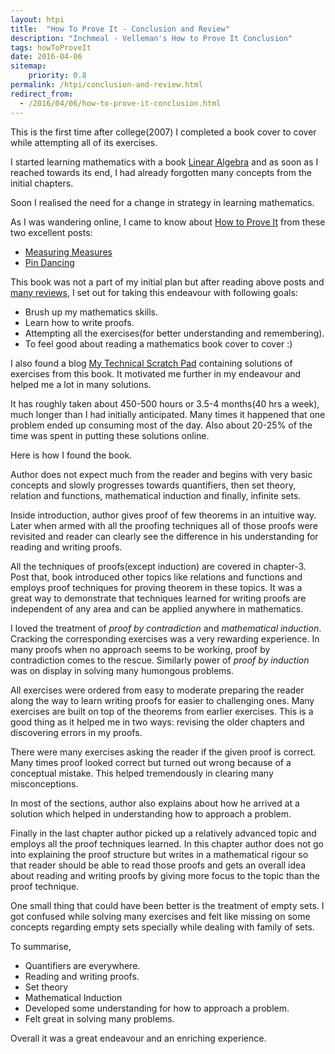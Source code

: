 ```yaml
---
layout: htpi
title:  "How To Prove It - Conclusion and Review"
description: "Inchmeal - Velleman's How to Prove It Conclusion"
tags: howToProveIt
date: 2016-04-06
sitemap:
    priority: 0.8
permalink: /htpi/conclusion-and-review.html
redirect_from:
  - /2016/04/06/how-to-prove-it-conclusion.html    
---
```


This is the first time after college(2007) I completed a book cover to cover while attempting all of its exercises.
            
I started learning mathematics with a book [Linear Algebra][linear_algebra] and as soon  as I reached towards its end, I had already 
forgotten many concepts from the initial chapters. 

Soon I realised the need for a change in strategy in learning mathematics.
<!--more-->

As I was wandering online, I came to know about [How to Prove It][howToProveIt] from these two excellent posts:

- [Measuring Measures][measuring_measures]
- [Pin Dancing][pin_dancing]
         
This book was not a part of my initial plan but after reading above posts and [many reviews][reviews], I set out for taking this
endeavour with following goals:

- Brush up my mathematics skills.
- Learn how to write proofs.
- Attempting all the exercises(for better understanding and remembering). 
- To feel good about reading a mathematics book cover to cover :)
                        
I also found a blog [My Technical Scratch Pad][himanshu] containing solutions of exercises from this book. It motivated me further in my
endeavour and helped me a lot in many solutions.

It has roughly taken about 450-500 hours or 3.5-4 months(40 hrs a week), much longer than I had initially anticipated. Many times it happened 
that one problem ended up consuming most of the day. Also about 20-25% of the time was spent in putting these solutions online.
  
Here is how I found the book.  
 
Author does not expect much from the reader and begins with very basic concepts and slowly progresses towards quantifiers, then set theory, 
relation and functions, mathematical induction and finally, infinite sets.

Inside introduction, author gives proof of few theorems in an intuitive way. Later when armed with all the proofing techniques
all of those proofs were revisited and reader can clearly see the difference in his understanding for reading and writing proofs.

All the techniques of proofs(except induction) are covered in chapter-3. Post that, book introduced other topics like relations and
 functions and employs proof techniques for proving theorem in these topics. It was a great way to demonstrate that
 techniques learned for writing proofs are independent of any area and can be applied anywhere in mathematics. 

I loved the treatment of *proof by contradiction* and *mathematical induction*. Cracking the corresponding exercises was a very
rewarding experience. In many proofs when no approach seems to be working, proof by contradiction comes to the rescue. Similarly
power of *proof by induction* was on display in solving many humongous problems.

All exercises were ordered from easy to moderate preparing the reader along the way to learn writing proofs for easier to
 challenging ones. Many exercises are built on top of the theorems from earlier exercises. This is a good thing as it helped me in 
 two ways: revising the older chapters and discovering errors in my proofs.   

There were many exercises asking the reader if the given proof is correct. Many times proof looked correct but turned out wrong because of 
a conceptual mistake. This helped tremendously in clearing many misconceptions.

In most of the sections, author also explains about how he arrived at a solution which helped in understanding how to approach a problem.

Finally in the last chapter author picked up a relatively advanced topic and employs all the proof techniques learned. In this chapter author
 does not go into explaining the proof structure but writes in a mathematical rigour so that reader should be able to read those proofs
 and gets an overall idea about reading and writing proofs by giving more focus to the topic than the proof technique.

One small thing that could have been better is the treatment of empty sets. I got confused while solving many exercises and felt like missing 
on some concepts regarding empty sets specially while dealing with family of sets.

To summarise,

- Quantifiers are everywhere. 
- Reading and writing proofs.
- Set theory
- Mathematical Induction
- Developed some understanding for how to approach a problem.
- Felt great in solving many problems.

Overall it was a great endeavour and an enriching experience.

[linear_algebra]: http://www.amazon.com/Linear-Algebra-Introduction-Available-Enhanced/dp/0538735457
[measuring_measures]: http://web.archive.org/web/20101102120728/http://measuringmeasures.com/blog/2010/3/12/learning-about-machine-learning-2nd-ed.html
[howToProveIt]: http://www.amazon.com/How-Prove-Structured-Approach-2nd/dp/0521675995
[pin_dancing]: http://pindancing.blogspot.in/2010/01/learning-about-machine-learniing.html
[himanshu]: http://technotes-himanshu.blogspot.in/
[reviews]: http://www.amazon.com/How-Prove-It-Structured-Approach/product-reviews/0521675995